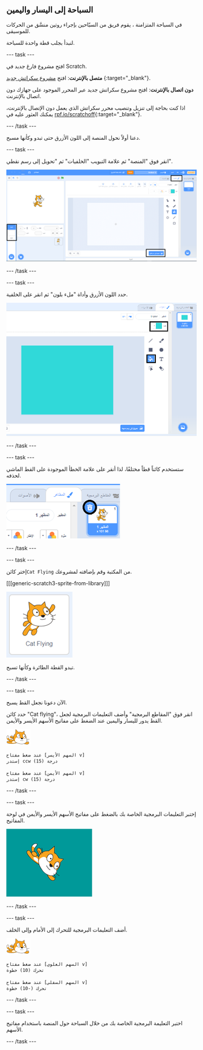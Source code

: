 ## السباحة إلى اليسار واليمين

في السباحة المتزامنة ، يقوم فريق من السبّاحين بإجراء روتين منسَّق من الحركات للموسيقى.

لنبدأ بجلب قطة واحدة للسباحة.

--- task ---

افتح مشروع فارغ جديد في Scratch.

**متصل بالإنترنت**: افتح [مشروع سكراتش جديد](http://rpf.io/scratchnew) {:target="_blank"}.

**دون اتصال بالإنترنت**: افتح مشروع سكراتش جديد عبر المحرر الموجود على جهازك دون اتصال بالإنترنت.

اذا كنت بحاجة إلى تنزيل وتنصيب محرر سكراتش الذي يعمل دون الإتصال بالإنترنت، يمكنك العثور عليه في [rpf.io/scratchoff](http://rpf.io/scratchoff){:target="_blank"}.

--- /task ---

دعنا أولاً نحول المنصة إلى اللون الأزرق حتى تبدو وكأنها مسبح.

--- task ---

انقر فوق "المنصة" ثم علامة التبويب "الخلفيات" ثم "تحويل إلى رسم نقطي".

![شاشة سكراتش مع تمييز المنصة والخلفيات وتحويل الى رسم نقطي](images/swim-select-backdrop.png)

--- /task ---

--- task ---

حدد اللون الأزرق وأداة "ملء بلون" ثم انقر على الخلفية.

![تم تحديد علامة التبويب "الخلفيات" وأداة الملء](images/swim-fill.png)

--- /task ---

--- task ---

ستستخدم كائناً قطاً مختلفًا، لذا أنقر على علامة الخطأ الموجودة على القط الماشي لحذفه.

![تم تحديد قائمة الحذف](images/swim-delete.png)

--- /task ---

--- task ---

إختر كائن`Cat Flying` من المكتبة وقم بإضافته لمشروعك.

[[[generic-scratch3-sprite-from-library]]]

![تم تمييز كائن القط الطائر](images/swim-sprite.png)

تبدو القطة الطائرة وكأنها تسبح.

--- /task ---

--- task ---

الآن دعونا نجعل القط يسبح.

حدد كائن "Cat flying"، انقر فوق "المقاطع البرمجية" وأضف التعليمات البرمجية لجعل القط يدور لليسار واليمين عند الضغط على مفاتيح الأسهم الأيسر والأيمن.

![الكائن السبّاح](images/swimmer-sprite.png)

```blocks3
عند ضغط مفتاح [السهم الأيسر v]
إستدر ccw (15) درجة

عند ضغط مفتاح [السهم الأيمن v]
إستدر cw (15) درجة
```

--- /task ---

--- task ---

إختبر التعليمات البرمجية الخاصة بك بالضغط على مفاتيح الأسهم الأيسر والأيمن في لوحة المفاتيح.

![الكائن القط يدور لليمين](images/swim-right.png)

--- /task ---

--- task ---

أضف التعليمات البرمجية للتحرك إلى الأمام وإلى الخلف.

![الكائن السبّاح](images/swimmer-sprite.png)

```blocks3
عند ضغط مفتاح [السهم العلوي v]
تحرك (10) خطوة

عند ضغط مفتاح [السهم السفلي v]
تحرك (-10) خطوة 
```

--- /task ---

--- task ---

اختبر التعليمة البرمجية الخاصة بك من خلال السباحة حول المنصة باستخدام مفاتيح الأسهم.

--- /task ---
